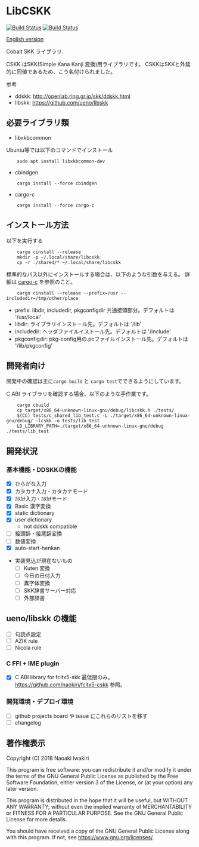 # LibCSKK

[![Build Status](https://travis-ci.com/naokiri/cskk.svg?branch=master)](https://travis-ci.com/naokiri/cskk)
[![Build Status](https://github.com/naokiri/cskk/workflows/Test/badge.svg)](https://github.com/naokiri/cskk/actions)

[English version](https://github.com/naokiri/cskk/blob/master/README.en.md)

Cobalt SKK ライブラリ.

CSKK はSKK(Simple Kana Kanji 変換)用ライブラリです。
CSKKはSKKと外延的に同値であるため、こう名付けられました。

参考
- ddskk: http://openlab.ring.gr.jp/skk/ddskk.html
- libskk: https://github.com/ueno/libskk

## 必要ライブラリ類

- libxkbcommon

Ubuntu等では以下のコマンドでインストール

```shell
    sudo apt install libxkbcommon-dev
```

- cbindgen

```shell
    cargo install --force cbindgen
```

- cargo-c

```shell
    cargo install --force cargo-c
```

## インストール方法

以下を実行する

```shell
    cargo cinstall --release
    mkdir -p ~/.local/share/libcskk
    cp -r ./shared/* ~/.local/share/libcskk
```

標準的なパス以外にインストールする場合は、以下のような引数を与える。
詳細は [cargo-c](https://github.com/lu-zero/cargo-c) を参照のこと。

```shell
    cargo cinstall --release --prefix=/usr --includedir=/tmp/other/place
```

- prefix: libdir, includedir, pkgconfigdir 共通接頭部分。デフォルトは '/usr/local'
- libdir: ライブラリインストール先。デフォルトは '/lib'
- includedir: ヘッダファイルイストール先。デフォルトは '/include'
- pkgconfigdir: pkg-config用の.pcファイルインストール先。デフォルトは '/lib/pkgconfig'

## 開発者向け

開発中の確認は主に`cargo build` と `cargo test`でできるようにしています。 

C ABI ライブラリを確認する場合、以下のような手作業です。

```shell
    cargo cbuild 
    cp target/x86_64-unknown-linux-gnu/debug/libcskk.h ./tests/
    $(CC) tests/c_shared_lib_test.c -L ./target/x86_64-unknown-linux-gnu/debug/ -lcskk -o tests/lib_test
    LD_LIBRARY_PATH=./target/x86_64-unknown-linux-gnu/debug ./tests/lib_test
```

## 開発状況

### 基本機能・DDSKKの機能

- [x] ひらがな入力
- [x] カタカナ入力・カタカナモード
- [x] ｶﾀｶﾅ入力・ｶﾀｶﾅモード
- [x] Basic 漢字変換
- [x] static dictionary
- [x] user dictionary
    - not ddskk compatible
- [ ] 接頭辞・接尾辞変換
- [ ] 数値変換
- [x] auto-start-henkan   
- 実装見込が現在ないもの
    - [ ] Kuten 変換
    - [ ] 今日の日付入力
    - [ ] 異字体変換
    - [ ] SKK辞書サーバー対応
    - [ ] 外部辞書

## ueno/libskk の機能

- [ ] 句読点設定
- [ ] AZIK rule
- [ ] Nicola rule

### C FFI + IME plugin

- [x] C ABI library for fcitx5-skk
  最低限のみ。https://github.com/naokiri/fcitx5-cskk 参照。

### 開発環境・デプロイ環境

- [ ] github projects board や issue にこれらのリストを移す
- [ ] changelog

## 著作権表示

Copyright (C) 2018 Naoaki Iwakiri

This program is free software: you can redistribute it and/or modify it under the terms of the GNU General Public
License as published by the Free Software Foundation, either version 3 of the License, or
(at your option) any later version.

This program is distributed in the hope that it will be useful, but WITHOUT ANY WARRANTY; without even the implied
warranty of MERCHANTABILITY or FITNESS FOR A PARTICULAR PURPOSE. See the GNU General Public License for more details.

You should have received a copy of the GNU General Public License along with this program. If not,
see <https://www.gnu.org/licenses/>.

